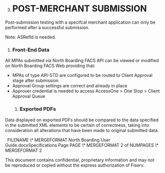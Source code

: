 ﻿
3. # **POST-MERCHANT SUBMISSION**
Post-submission testing with a specifcal merchant application can only be performed after a successful submission. 

Note: ASRefId is needed. 
1. ### **Front-End Data**
All MPAs submitted via North Boarding FACS API can be viewed or modified on North Boarding FACS Web providing that:

- MPAs of type API-STD are configured to be routed to Client Approval stage after submission
- Approval Group settings are correct and already in place
- Approver credential is needed to access AccessOne > One Stop > Client Approval Queue
  1. ### **Exported PDFs**
Data displayed on exported PDFs should be compared to the data specified in the submitted XML elements to be certain of correctness, taking into consideration all alterations that have been made to original submitted data. 


` `FILENAME   \\* MERGEFORMAT North Boarding User Guide.docxSpecifications		Page  PAGE   \\* MERGEFORMAT 2 of  NUMPAGES   \\* MERGEFORMAT 2

This document contains confidential, proprietary information and may not be reproduced or copied without the express authorization of Fiserv. 
